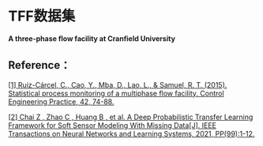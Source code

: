 # TFF数据集
**A three-phase flow facility at Cranfield University**
## Reference：
[[1] Ruiz-Cárcel, C., Cao, Y., Mba, D., Lao, L., & Samuel, R. T. (2015). 
Statistical process monitoring of a multiphase flow facility. Control 
Engineering Practice, 42, 74-88.](https://www.sciencedirect.com/science/article/pii/S0967066115000866)

[[2] Chai Z ,  Zhao C ,  Huang B , et al. A Deep Probabilistic Transfer Learning Framework for Soft Sensor Modeling With Missing Data[J]. 
IEEE Transactions on Neural Networks and Learning Systems, 2021, PP(99):1-12.](https://www.researchgate.net/publication/352419528_A_Deep_Probabilistic_Transfer_Learning_Framework_for_Soft_Sensor_Modeling_With_Missing_Data)

